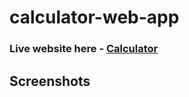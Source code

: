 # calculator-web-app

### Live website here - [Calculator](https://mini-calculator-web-app.netlify.app/)

## Screenshots
